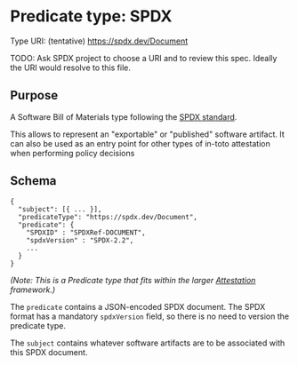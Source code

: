 # Predicate type: SPDX

Type URI: (tentative) https://spdx.dev/Document

TODO: Ask SPDX project to choose a URI and to review this spec. Ideally the URI
would resolve to this file.

## Purpose

A Software Bill of Materials type following the
[SPDX standard](https://spdx.dev/specifications/).

This allows to represent an "exportable" or "published" software artifact. It
can also be used as an entry point for other types of in-toto attestation when
performing policy decisions

## Schema

```jsonc
{
  "subject": [{ ... }],
  "predicateType": "https://spdx.dev/Document",
  "predicate": {
    "SPDXID" : "SPDXRef-DOCUMENT",
    "spdxVersion" : "SPDX-2.2",
    ...
  }
}
```

_(Note: This is a Predicate type that fits within the larger
[Attestation](../README.md) framework.)_

The `predicate` contains a JSON-encoded SPDX document. The SPDX format has a
mandatory `spdxVersion` field, so there is no need to version the predicate
type.

The `subject` contains whatever software artifacts are to be associated with
this SPDX document.

